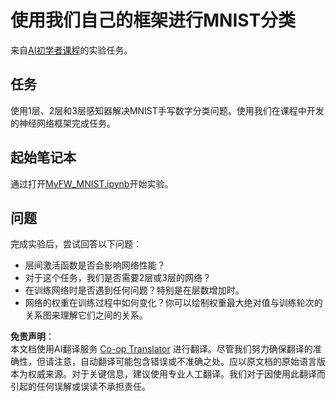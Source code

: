 <!--
CO_OP_TRANSLATOR_METADATA:
{
  "original_hash": "48fdd704d483e19bc3d7464074c9fcbe",
  "translation_date": "2025-08-24T20:38:07+00:00",
  "source_file": "lessons/3-NeuralNetworks/04-OwnFramework/lab/README.md",
  "language_code": "zh"
}
-->
# 使用我们自己的框架进行MNIST分类

来自[AI初学者课程](https://github.com/microsoft/ai-for-beginners)的实验任务。

## 任务

使用1层、2层和3层感知器解决MNIST手写数字分类问题。使用我们在课程中开发的神经网络框架完成任务。

## 起始笔记本

通过打开[MyFW_MNIST.ipynb](../../../../../../lessons/3-NeuralNetworks/04-OwnFramework/lab/MyFW_MNIST.ipynb)开始实验。

## 问题

完成实验后，尝试回答以下问题：

- 层间激活函数是否会影响网络性能？
- 对于这个任务，我们是否需要2层或3层的网络？
- 在训练网络时是否遇到任何问题？特别是在层数增加时。
- 网络的权重在训练过程中如何变化？你可以绘制权重最大绝对值与训练轮次的关系图来理解它们之间的关系。

**免责声明**：  
本文档使用AI翻译服务 [Co-op Translator](https://github.com/Azure/co-op-translator) 进行翻译。尽管我们努力确保翻译的准确性，但请注意，自动翻译可能包含错误或不准确之处。应以原文档的原始语言版本为权威来源。对于关键信息，建议使用专业人工翻译。我们对于因使用此翻译而引起的任何误解或误读不承担责任。